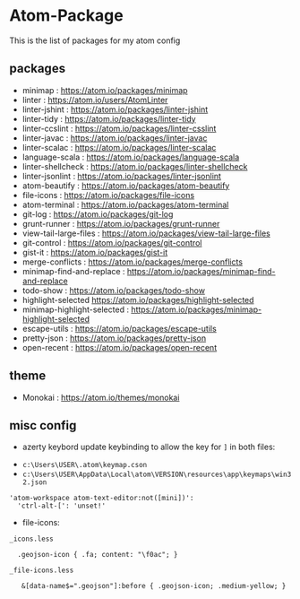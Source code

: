# Atom-Package

This is the list of packages for my atom config

## packages
* minimap : https://atom.io/packages/minimap
* linter : https://atom.io/users/AtomLinter
* linter-jshint : https://atom.io/packages/linter-jshint
* linter-tidy : https://atom.io/packages/linter-tidy
* linter-ccslint : https://atom.io/packages/linter-csslint
* linter-javac :  https://atom.io/packages/linter-javac
* linter-scalac :  https://atom.io/packages/linter-scalac
* language-scala : https://atom.io/packages/language-scala
* linter-shellcheck : https://atom.io/packages/linter-shellcheck
* linter-jsonlint : https://atom.io/packages/linter-jsonlint
* atom-beautify : https://atom.io/packages/atom-beautify
* file-icons : https://atom.io/packages/file-icons
* atom-terminal : https://atom.io/packages/atom-terminal
* git-log : https://atom.io/packages/git-log
* grunt-runner : https://atom.io/packages/grunt-runner
* view-tail-large-files : https://atom.io/packages/view-tail-large-files
* git-control : https://atom.io/packages/git-control
* gist-it : https://atom.io/packages/gist-it
* merge-conflicts : https://atom.io/packages/merge-conflicts
* minimap-find-and-replace : https://atom.io/packages/minimap-find-and-replace
* todo-show : https://atom.io/packages/todo-show
* highlight-selected  https://atom.io/packages/highlight-selected
* minimap-highlight-selected : https://atom.io/packages/minimap-highlight-selected
* escape-utils : https://atom.io/packages/escape-utils
* pretty-json : https://atom.io/packages/pretty-json
* open-recent : https://atom.io/packages/open-recent

## theme
* Monokai : https://atom.io/themes/monokai

## misc config
* azerty keybord
update keybinding to allow the key for ``]`` in both files:
- `c:\Users\USER\.atom\keymap.cson`
- `c:\Users\USER\AppData\Local\atom\VERSION\resources\app\keymaps\win32.json`

```
'atom-workspace atom-text-editor:not([mini])':
  'ctrl-alt-[': 'unset!'
```

* file-icons:

`_icons.less`
```
  .geojson-icon { .fa; content: "\f0ac"; }
```

`_file-icons.less`

```
   &[data-name$=".geojson"]:before { .geojson-icon; .medium-yellow; }
```
